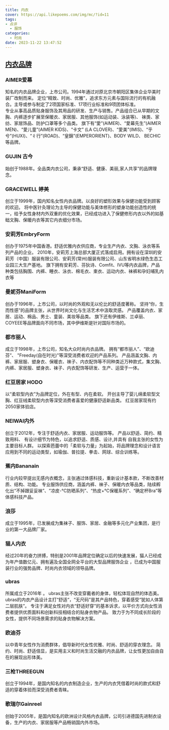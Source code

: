 ```yaml
---
title: 内衣
cover: https://api.likepoems.com/img/mc/?id=11
tags:
- 点评
  - 服饰
categories:
  - 时尚
date: 2023-11-22 13:47:52
---
```

<!--more-->

## [内衣品牌](https://www.zhihu.com/question/515964214/answer/3163287344)

### AIMER爱幕

知名的内衣品牌企业，上市公司。1994年通过对原北京市朝阳区集体企业华美时装厂改制而来。
定位“精致、时尚、优雅”，追求东方元素与国际流行的有机融合。主导或参与制定了2项国家标准、17项行业标准和9项团体标准。  
专业从事高品质贴身服饰及其用品的研发、生产与销售。产品组合已从早期的文胸、内裤逐步扩展至保暖衣、家居服、其他服饰(如运动装、泳装等)、 袜类、家纺、家居饰品、防护口罩等多个品类。
旗下有“愛”(AIMER)、“愛幕先生”(AIMER MEN)、“愛儿童”(AIMER KIDS)、“卡文” (LA CLOVER)、“愛美"(IMIS)、“乎兮”(HUXI)、“彳行”(ROAD)、“皇錦”(EMPERORIENT)、BODY WILD、 BECHIC 等品牌。

### GUJIN 古今

始创于1988年。全品类内衣公司，秉承“舒适、健康、美丽,家人共享”的品牌理念。

### GRACEWELL 婷美

创立于1999年，国内知名女性内衣品牌。以良好的塑形效果与保健功能受到顾客的欢迎。
将中医针灸理论为主导的保健功能与美体修形的塑身功能创造性的统一，给予女性身材内外双重的优化效果，已经成功进入了保健修形内衣以外的如基础文胸、保暖内衣等其它内衣细分市场。

### 安莉芳EmbryForm

创办于1975年中国香港。舒适优雅内衣供应商，专业生产内衣、文胸、泳衣等系列产品的企业。
2010年，安莉芳上海总部大厦正式落成启用。拥有设在深圳的安莉芳（中国）服装有限公司、安莉芳(常州)服装有限公司、山东省明水绿色生态工业园三大生产基地。
旗下拥有安莉芳、芬狄诗、Comfit、IVU等内衣品牌，产品种类包括胸围、内裤、睡衣、泳衣、棉毛衣、束衣、运动内衣、袜裤和孕妇哺乳内衣等

### 曼妮芬ManiForm

创办于1996年，上市公司，以时尚的外观和无以伦比的舒适度著称。
坚持“你，生而性感”的品牌主张，从世界时尚文化与生活艺术中汲取灵感。
产品覆盖内衣、家居、运动、棉品、男士、童装、美妆等品类。
旗下还有伊维斯、兰卓丽、COYEEE等品牌面向不同市场，其中伊维斯是针对国际市场的。

### 都市丽人

成立于1998年，上市公司，知名大众时尚内衣品牌。
拥有“都市丽人”、“欧迪芬”、 "Freeday(自在时光)"等深受消费者欢迎的产品系列。
产品涵盖文胸、内裤、家居服、塑身衣、保暖衣、袜子、内衣配饰等不同种类近万种款式，集文胸、内裤、家居服、塑身衣、袜子、内衣配饰等研发、生产、运营于一体。

### 红豆居家 HODO

以“柔软型内衣”为品牌定位，外在有型、内在柔软。
开创主导了婴儿绵柔软型文胸、红豆绒柔软型内衣等深受消费者喜爱的健康舒适新品类。
红豆居家现有约2050家体验店。

### NEIWAI内外

创立于2012年，专注于舒适内衣、家居服、运动服饰等。
产品以舒适、简约、精致用料、 有设计细节为特色，以追求舒适、质感、设计,并具有 自我主张的女性为主要目标人群。
以探索芭蕾中的「柔软与力量」为起始，将品牌理念和设计语言应用到不同的运动类型，如瑜伽、普拉提、拳击、网球、综合训练等。

### 蕉内Bananain

行业内较早提出无感内衣概念，主张通过体感科技，重新设计基本款，不断改善材质、结构、功能。
专业服饰供应商，涵盖内裤、袜子、保暖内衣等品类，陆续孵化出“不掉跟妥妥袜”、“凉皮-℃防晒系列”、“热皮+℃保暖系列”、“确定杯Bra”等体感科技产品。

### 浪莎

成立于1995年，已发展成为集袜子、服饰、家居、金融等多元化产业集团，是行业的第一大品牌厂家。

### 猫人内衣

经过20年的奋力拼搏，特别是2001年品牌定位确定以后的快速发展，猫人已经成为年产值数亿元、拥有遍及全国全网全平台的大型品牌服饰企业 ，已成为中国服装行业的强势品牌、时尚内衣领域的领导品牌。

### ubras

所属成立于2016年 。
ubras主张不改变穿戴者的身体，轻松体现自然的体态美。ubras的内衣产品设计主打“舒适“，“无尺码”是其产品特色，穿着感受“犹如人体第二层肌肤”。
专注于满足女性对内衣“舒适好穿”的基本诉求，以平价方式向女性消费者提供优质面料和创新科技相结合的贴身衣物产品。
致力于为不同成长阶段的女性，提供不同场景需求的贴身衣物解决方案。

### 欧迪芬

以中青年女性作为消费群体，倡导新时代女性优雅、时尚、舒适的穿衣理念。
简约、时尚、舒适倍显，是实用主义和时尚生活交融的内衣品牌，让女性更加自由自在的展现出形体美。

### 三枪THREEGUN

创立于1994年，是国内知名的内衣制造企业，生产的内衣凭借着时尚的款式和舒适的穿着体验而深受消费者青睐。

### 歌瑞尔Gainreel

创始于2005年，是国内知名的欧洲设计风格内衣品牌，公司引进德国先进制衣设备，生产的内衣、家居服等产品畅销国内外市场。


